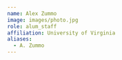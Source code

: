 ```yaml
---
name: Alex Zummo
image: images/photo.jpg
role: alum_staff
affiliation: University of Virginia
aliases:
  - A. Zummo
---
```

